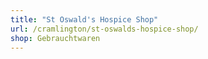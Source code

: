 ```yaml
---
title: "St Oswald's Hospice Shop"
url: /cramlington/st-oswalds-hospice-shop/
shop: Gebrauchtwaren
---
```

